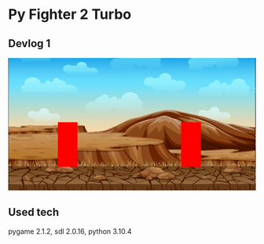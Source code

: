 # Py Fighter 2 Turbo

## Devlog 1

![](https://github.com/weitnow/pygame_fighter/blob/master/devlog/devlog1.gif)

## Used tech

pygame 2.1.2, sdl 2.0.16, python 3.10.4

